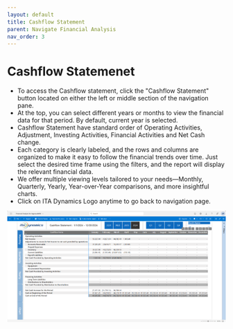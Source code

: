 ```yaml
---
layout: default
title: Cashflow Statement
parent: Navigate Financial Analysis 
nav_order: 3
---
```

# Cashflow Statemenet

- To access the Cashflow statement, click the "Cashflow Statement" button located on either the left or middle section of the navigation pane.
- At the top, you can select different years or months to view the financial data for that period. By default, current year is selected.
- Cashflow Statement have standard order of Operating Activities, Adjustment, Investing Activities, Financial Activities and Net Cash change.
- Each category is clearly labeled, and the rows and columns are organized to make it easy to follow the financial trends over time. Just select the desired time frame using the filters, and the report will display the relevant financial data.
- We offer multiple viewing levels tailored to your needs—Monthly, Quarterly, Yearly, Year-over-Year comparisons, and more insightful charts.
- Click on ITA Dynamics Logo anytime to go back to navigation page.


![Cashflow Statement](./assets/images/Cashflow-statement.png)




